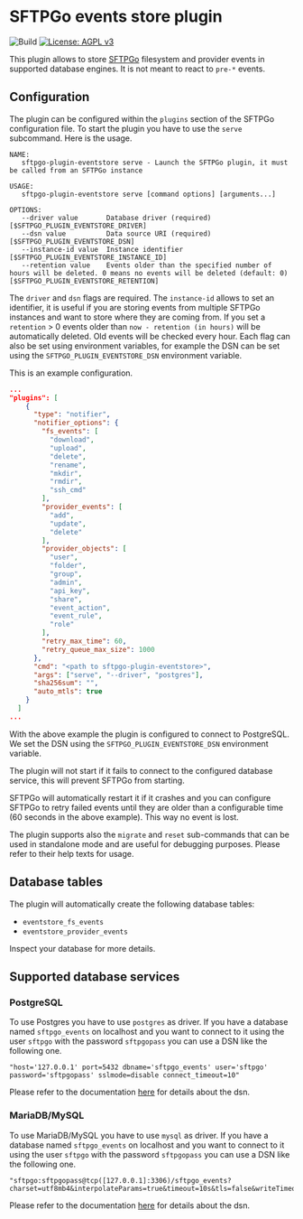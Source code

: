 # SFTPGo events store plugin

![Build](https://github.com/sftpgo/sftpgo-plugin-eventstore/workflows/Build/badge.svg?branch=main&event=push)
[![License: AGPL v3](https://img.shields.io/badge/License-AGPLv3-blue.svg)](https://www.gnu.org/licenses/agpl-3.0)

This plugin allows to store [SFTPGo](https://github.com/drakkan/sftpgo/) filesystem and provider events in supported database engines. It is not meant to react to `pre-*` events.

## Configuration

The plugin can be configured within the `plugins` section of the SFTPGo configuration file. To start the plugin you have to use the `serve` subcommand. Here is the usage.

```shell
NAME:
   sftpgo-plugin-eventstore serve - Launch the SFTPGo plugin, it must be called from an SFTPGo instance

USAGE:
   sftpgo-plugin-eventstore serve [command options] [arguments...]

OPTIONS:
   --driver value       Database driver (required) [$SFTPGO_PLUGIN_EVENTSTORE_DRIVER]
   --dsn value          Data source URI (required) [$SFTPGO_PLUGIN_EVENTSTORE_DSN]
   --instance-id value  Instance identifier [$SFTPGO_PLUGIN_EVENTSTORE_INSTANCE_ID]
   --retention value    Events older than the specified number of hours will be deleted. 0 means no events will be deleted (default: 0) [$SFTPGO_PLUGIN_EVENTSTORE_RETENTION]
```

The `driver` and `dsn` flags are required. The `instance-id` allows to set an identifier, it is useful if you are storing events from multiple SFTPGo instances and want to store where they are coming from.
If you set a `retention` > 0 events older than `now - retention (in hours)` will be automatically deleted. Old events will be checked every hour.
Each flag can also be set using environment variables, for example the DSN can be set using the `SFTPGO_PLUGIN_EVENTSTORE_DSN` environment variable.

This is an example configuration.

```json
...
"plugins": [
    {
      "type": "notifier",
      "notifier_options": {
        "fs_events": [
          "download",
          "upload",
          "delete",
          "rename",
          "mkdir",
          "rmdir",
          "ssh_cmd"
        ],
        "provider_events": [
          "add",
          "update",
          "delete"
        ],
        "provider_objects": [
          "user",
          "folder",
          "group",
          "admin",
          "api_key",
          "share",
          "event_action",
          "event_rule",
          "role"
        ],
        "retry_max_time": 60,
        "retry_queue_max_size": 1000
      },
      "cmd": "<path to sftpgo-plugin-eventstore>",
      "args": ["serve", "--driver", "postgres"],
      "sha256sum": "",
      "auto_mtls": true
    }
  ]
...
```

With the above example the plugin is configured to connect to PostgreSQL. We set the DSN using the `SFTPGO_PLUGIN_EVENTSTORE_DSN` environment variable.

The plugin will not start if it fails to connect to the configured database service, this will prevent SFTPGo from starting.

SFTPGo will automatically restart it if it crashes and you can configure SFTPGo to retry failed events until they are older than a configurable time (60 seconds in the above example). This way no event is lost.

The plugin supports also the `migrate` and `reset` sub-commands that can be used in standalone mode and are useful for debugging purposes. Please refer to their help texts for usage.

## Database tables

The plugin will automatically create the following database tables:

- `eventstore_fs_events`
- `eventstore_provider_events`

Inspect your database for more details.

## Supported database services

### PostgreSQL

To use Postgres you have to use `postgres` as driver. If you have a database named `sftpgo_events` on localhost and you want to connect to it using the user `sftpgo` with the password `sftpgopass` you can use a DSN like the following one.

```shell
"host='127.0.0.1' port=5432 dbname='sftpgo_events' user='sftpgo' password='sftpgopass' sslmode=disable connect_timeout=10"
```

Please refer to the documentation [here](https://github.com/go-gorm/postgres) for details about the dsn.

### MariaDB/MySQL

To use MariaDB/MySQL you have to use `mysql` as driver. If you have a database named `sftpgo_events` on localhost and you want to connect to it using the user `sftpgo` with the password `sftpgopass` you can use a DSN like the following one.

```shell
"sftpgo:sftpgopass@tcp([127.0.0.1]:3306)/sftpgo_events?charset=utf8mb4&interpolateParams=true&timeout=10s&tls=false&writeTimeout=10s&readTimeout=10s&parseTime=true"
```

Please refer to the documentation [here](https://github.com/go-gorm/mysql) for details about the dsn.
